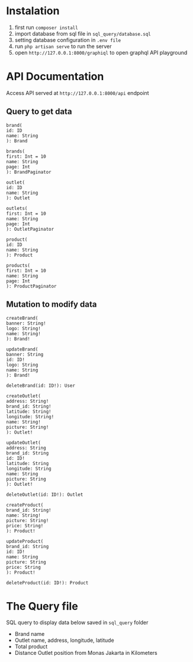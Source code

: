 # Instalation

1. first run `composer install`
2. import database from sql file in `sql_query/database.sql`
3. setting database configuration in `.env file` 
4. run `php artisan serve` to run the server
5. open `http://127.0.0.1:8000/graphiql` to open graphql API playground


# API Documentation
Access API served at `http://127.0.0.1:8000/api` endpoint
## Query to get data
```
brand(
id: ID
name: String
): Brand

brands(
first: Int = 10
name: String
page: Int
): BrandPaginator

outlet(
id: ID
name: String
): Outlet

outlets(
first: Int = 10
name: String
page: Int
): OutletPaginator

product(
id: ID
name: String
): Product

products(
first: Int = 10
name: String
page: Int
): ProductPaginator
```

## Mutation to modify data
```
createBrand(
banner: String!
logo: String!
name: String!
): Brand!

updateBrand(
banner: String
id: ID!
logo: String
name: String
): Brand!

deleteBrand(id: ID!): User

createOutlet(
address: String!
brand_id: String!
latitude: String!
longitude: String!
name: String!
picture: String!
): Outlet!

updateOutlet(
address: String
brand_id: String
id: ID!
latitude: String
longitude: String
name: String
picture: String
): Outlet!

deleteOutlet(id: ID!): Outlet

createProduct(
brand_id: String!
name: String!
picture: String!
price: String!
): Product!

updateProduct(
brand_id: String
id: ID!
name: String
picture: String
price: String
): Product!

deleteProduct(id: ID!): Product
```

# The Query file
SQL query to display data below saved in `sql_query` folder
- Brand name
- Outlet name, address, longitude, latitude
- Total product
- Distance Outlet position from Monas Jakarta in Kilometers
